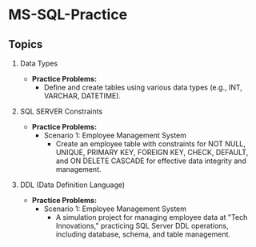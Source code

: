# MS-SQL-Practice

## Topics
1. Data Types
   - **Practice Problems:**
     - Define and create tables using various data types (e.g., INT, VARCHAR, DATETIME).
     
2. SQL SERVER Constraints
   - **Practice Problems:**
     - Scenario 1: Employee Management System
       - Create an employee table with constraints for NOT NULL, UNIQUE, PRIMARY KEY, FOREIGN KEY, CHECK, DEFAULT, and ON DELETE CASCADE for effective data integrity and management.
     

3. DDL (Data Definition Language)
   - **Practice Problems:**
     - Scenario 1: Employee Management System
       - A simulation project for managing employee data at "Tech Innovations," practicing SQL Server DDL operations, including database, schema, and table management.





 
